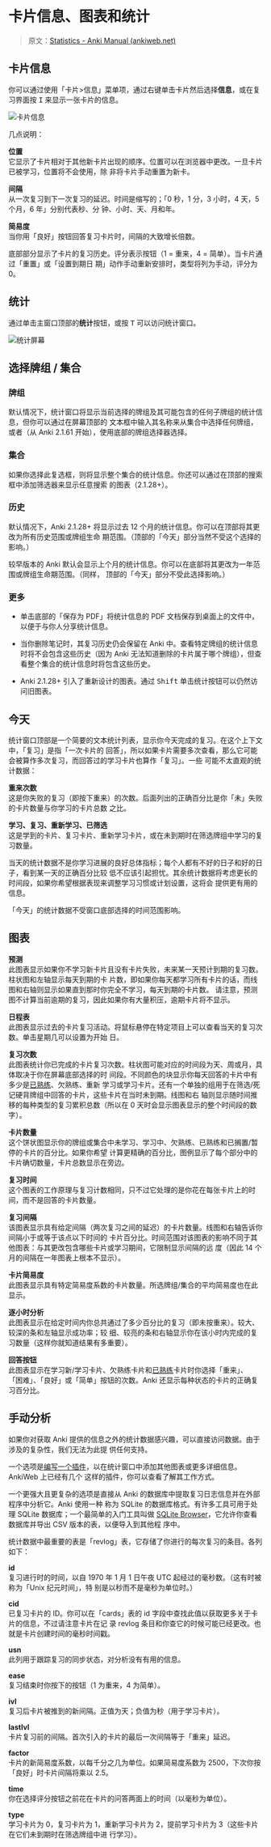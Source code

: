 # 卡片信息、图表和统计

> 原文：[Statistics - Anki Manual (ankiweb.net)](https://docs.ankiweb.net/stats.html)

<!-- toc -->

## 卡片信息

你可以通过使用「卡片&gt;信息」菜单项，通过右键单击卡片然后选择**信息**，或在复习界面按 <kbd>I</kbd>
来显示一张卡片的信息。

![卡片信息](media/card_info.png)

几点说明：

**位置**\
它显示了卡片相对于其他新卡片出现的顺序。位置可以在浏览器中更改。一旦卡片已被学习，位置将不会使用，除
非将卡片手动重置为新卡。

**间隔**\
从一次复习到下一次复习的延迟。时间是缩写的；「0 秒，1 分，3 小时，4 天，5 个月，6 年」分别代表秒、分
钟、小时、天、月和年。

**简易度**\
当你用「良好」按钮回答复习卡片时，间隔的大致增长倍数。

底部部分显示了卡片的复习历史。评分表示按钮（1 = 重来，4 = 简单）。当卡片通过「重置」或「设置到期日
期」动作手动重新安排时，类型将列为手动，评分为 0。

## 统计

通过单击主窗口顶部的**统计**按钮，或按 <kbd>T</kbd> 可以访问统计窗口。

![统计屏幕](media/Statistics.png)

## 选择牌组 / 集合

### 牌组

默认情况下，统计窗口将显示当前选择的牌组及其可能包含的任何子牌组的统计信息，但你可以通过在屏幕顶部的
文本框中输入其名称来从集合中选择任何牌组，或者（从 Anki 2.1.61 开始），使用底部的牌组选择器选择。

### 集合

如果你选择此复选框，则将显示整个集合的统计信息。你还可以通过在顶部的搜索框中添加筛选器来显示任意搜索
的图表（2.1.28+）。

### 历史

默认情况下，Anki 2.1.28+ 将显示过去 12 个月的统计信息。你可以在顶部将其更改为所有历史范围或牌组生命
期范围。（顶部的「今天」部分当然不受这个选择的影响。）

较早版本的 Anki 默认会显示上个月的统计信息。你可以在底部将其更改为一年范围或牌组生命期范围。（同样，
顶部的「今天」部分不受此选择影响。）

### 更多

- 单击底部的「保存为 PDF」将统计信息的 PDF 文档保存到桌面上的文件中，以便于与你人分享统计信息。

- 当你删除笔记时，其复习历史仍会保留在 Anki 中。查看特定牌组的统计信息时将不会包含这些历史（因为
  Anki 无法知道删除的卡片属于哪个牌组），但查看整个集合的统计信息时将包含这些历史。

- Anki 2.1.28+ 引入了重新设计的图表。通过 <kbd>Shift</kbd> 单击统计按钮可以仍然访问旧图表。

## 今天

统计窗口顶部是一个简要的文本统计列表，显示你今天完成的复习。在这个上下文中，「复习」是指「一次卡片的
回答」，所以如果卡片需要多次查看，那么它可能会被算作多次复习，而回答过的学习卡片也算作「复习」。一些
可能不太直观的统计数据：

**重来次数**\
这是你失败的复习（即按下重来）的次数。后面列出的正确百分比是你「未」失败的卡片数量与你学习的卡片总数
之比。

**学习、复习、重新学习、已筛选**\
这是学到的卡片、复习卡片、重新学习卡片，或在未到期时在筛选牌组中学习的复习数量。

当天的统计数据不是你学习进展的良好总体指标；每个人都有不好的日子和好的日子，看到某一天的正确百分比较
低不应该引起担忧。其余统计数据将考虑更长的时间段，如果你希望根据表现来调整学习习惯或计划设置，这将会
提供更有用的信息。

「今天」的统计数据不受窗口底部选择的时间范围影响。

## 图表

**预测**\
此图表显示如果你不学习新卡片且没有卡片失败，未来某一天预计到期的复习数。柱状图和左轴显示每天到期的卡
片数，即如果你每天都学习所有卡片的话，而线图和右轴则显示如果直到那时你完全不学习，每天到期的卡片数。
请注意，预测图不计算当前逾期的复习，因此如果你有大量积压，逾期卡片将不显示。

**日程表**\
此图表显示过去的卡片复习活动。将鼠标悬停在特定项目上可以查看当天的复习次数。单击星期几可以设置为开始
日。

**复习次数**\
此图表统计你已完成的卡片复习次数。柱状图可能对应的时间段为天、周或月，具体取决于你在屏幕底部选择的时
间段。不同颜色的块显示你每天回答的卡片中有多少是[已熟练](getting-started.md#卡片状态)、欠熟练、重新
学习或学习卡片。还有一个单独的组用于在筛选/死记硬背牌组中回答的卡片，这些卡片在当时未到期。线图和右
轴则显示随时间推移的每种类型的复习累积总数（所以在 0 天时会显示图表显示的整个时间段的数字）。

**卡片数量**\
这个饼状图显示你的牌组或集合中未学习、学习中、欠熟练、已熟练和已搁置/暂停的卡片的百分比。如果你希望
计算更精确的百分比，图例显示了每个部分中的卡片确切数量，卡片总数显示在旁边。

**复习时间**\
这个图表的工作原理与复习计数相同，只不过它处理的是你花在每张卡片上的时间，而不是回答的卡片数量。

**复习间隔**\
该图表显示具有给定间隔（两次复习之间的延迟）的卡片数量。线图和右轴告诉你间隔小于或等于该点以下时间的
卡片百分比。时间范围对该图表的影响不同于其他图表：与其更改包含哪些卡片或学习期间，它限制显示间隔的远
度（因此 14 个月的间隔在一年图表上根本不显示）。

**卡片简易度**\
此图表显示具有特定简易度系数的卡片数量。所选牌组/集合的平均简易度也在此显示。

**逐小时分析**\
此图表显示在给定时间内你总共通过了多少百分比的复习（即未按重来）。较大、较深的条和左轴显示成功率；较
细、较亮的条和右轴显示你在该小时内完成的复习数量（这样你就知道结果有多重要）。

**回答按钮**\
此图表显示在学习新/学习卡片、欠熟练卡片和[已熟练](getting-started.md#卡片状态)卡片时你选择「重来」、
「困难」、「良好」或「简单」按钮的次数。Anki 还显示每种状态的卡片的正确复习百分比。

## 手动分析

如果你对获取 Anki 提供的信息之外的统计数据感兴趣，可以直接访问数据。由于涉及的复杂性，我们无法为此提
供任何支持。

一个选项是[编写一个插件](addons.md)，以在统计窗口中添加其他图表或更多详细信息。AnkiWeb 上已经有几个
这样的插件，你可以查看了解其工作方式。

一个更强大且更复杂的选项是直接从 Anki 的数据库中提取复习日志信息并在外部程序中分析它。Anki 使用一种
称为 SQLite 的数据库格式。有许多工具可用于处理 SQLite 数据库；一个最简单的入门工具叫做
[SQLite Browser](http://sqlitebrowser.org/)，它允许你查看数据库并导出 CSV 版本的表，以便导入到其他程
序中。

统计数据中最重要的表是「revlog」表，它存储了你进行的每次复习的条目。各列如下：

**id**\
复习进行时的时间，以自 1970 年 1 月 1 日午夜 UTC 起经过的毫秒数。（这有时被称为「Unix 纪元时间」，特
别是以秒而不是毫秒为单位时。）

**cid**\
已复习卡片的 ID。你可以在「cards」表的 id 字段中查找此值以获取更多关于卡片的信息，不过请注意卡片在记
录 revlog 条目和你查它的时候可能已经更改。也就是卡片创建时间的毫秒时间戳。

**usn**\
此列用于跟踪复习的同步状态，对分析没有有用的信息。

**ease**\
复习结束时你按下的按钮（1 为重来，4 为简单）。

**ivl**\
复习后卡片被推到的新间隔。正值为天；负值为秒（用于学习卡片）。

**lastIvl**\
卡片复习前的间隔。首次引入的卡片的最后一次间隔等于「重来」延迟。

**factor**\
卡片的新简易度系数，以每千分之几为单位。如果简易度系数为 2500，下次你按「良好」时卡片间隔将乘以
2.5。

**time**\
你在选择评分按钮之前花在卡片的问答两面上的时间（以毫秒为单位）。

**type**\
学习卡片为 0，复习卡片为 1，重新学习卡片为 2，提前学习卡片为 3（这些卡片在它们未到期时在筛选牌组中进
行学习）。
